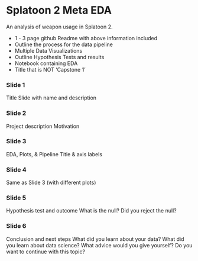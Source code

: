 # Splatoon 2 Meta EDA
An analysis of weapon usage in Splatoon 2.

* 1 - 3 page github Readme with above information included
* Outline the process for the data pipeline
* Multiple Data Visualizations
* Outline Hypothesis Tests and results
* Notebook containing EDA
* Title that is NOT ‘Capstone 1’

### Slide 1

Title Slide with name and description

### Slide 2

Project description
Motivation

### Slide 3

EDA, Plots, & Pipeline
Title & axis labels

### Slide 4

Same as Slide 3 (with different plots)

### Slide 5

Hypothesis test and outcome
What is the null? Did you reject the null?

### Slide 6

Conclusion and next steps
What did you learn about your data?
What did you learn about data science?
What advice would you give yourself?
Do you want to continue with this topic?
